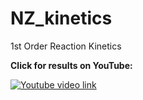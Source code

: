 # NZ_kinetics
1st Order Reaction Kinetics

**Click for results on YouTube:**

[![Youtube video link](https://i9.ytimg.com/vi/205v0R6GPCY/mq1.jpg?sqp=CIC9y-oF&rs=AOn4CLAEzkLBHyrn03dv9oyf1UQpQfv5vA)](https://youtu.be/205v0R6GPCY)

